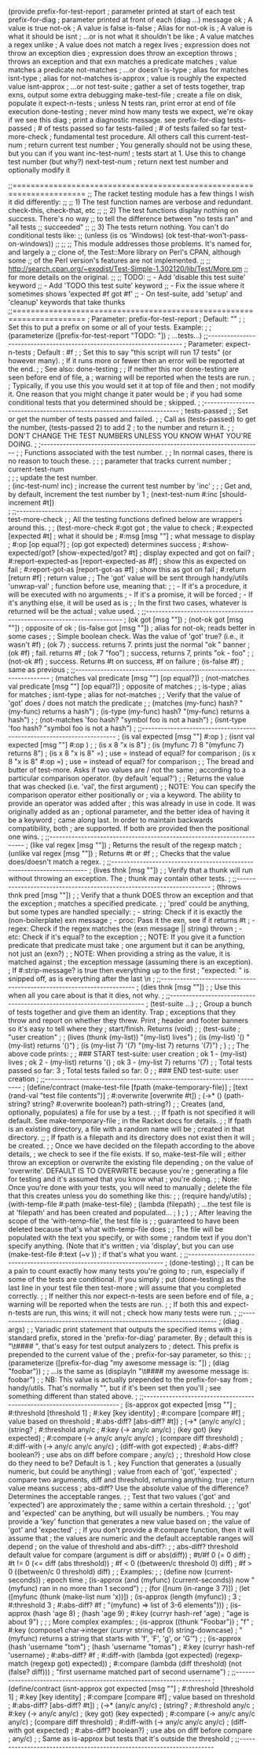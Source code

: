(provide prefix-for-test-report ; parameter printed at start of each test
         prefix-for-diag        ; parameter printed at front of each (diag ...) message
         ok                ; A value is true
         not-ok            ; A value is false
         is-false          ; Alias for not-ok
         is                ; A value is what it should be
         isnt              ; ...or is not what it shouldn't be
         like              ; A value matches a regex
         unlike            ; A value does not match a regex
         lives             ; expression does not throw an exception
         dies              ; expression does throw an exception
         throws            ; throws an exception and that exn matches a predicate
         matches           ; value matches a predicate
         not-matches       ; ...or doesn't
         is-type           ; alias for matches
         isnt-type         ; alias for not-matches
         is-approx         ; value is roughly the expected value
         isnt-approx       ; ...or not
         test-suite        ; gather a set of tests together, trap exns, output some extra debugging
         make-test-file    ; create a file on disk, populate it
         expect-n-tests    ; unless N tests ran, print error at end of file execution
         done-testing      ; never mind how many tests we expect, we're okay if we see this
         diag              ; print a diagnostic message. see prefix-for-diag
         tests-passed      ; # of tests passed so far
         tests-failed      ; # of tests failed so far
         test-more-check   ; fundamental test procedure.  All others call this
         current-test-num  ; return current test number
         ;  You generally should not be using these, but you can if you want
         inc-test-num!     ; tests start at 1.  Use this to change test number (but why?)
         next-test-num     ; return next test number and optionally modify it

;;======================================================================
;;    The racket testing module has a few things I wish it did differently:
;;
;; 1) The test function names are verbose and redundant.  check-this, check-that, etc
;;
;; 2) The test functions display nothing on success.  There's no way
;; to tell the difference between "no tests ran" and "all tests
;; succeeded"
;;
;; 3) The tests return nothing.  You can't do conditional tests like:
;;        (unless (is os 'Windows) (ok test-that-won't-pass-on-windows))
;;
;;
;; This module addresses those problems.  It's named for, and largely a
;; clone of, the Test::More library on Perl's CPAN, although some
;; of the Perl version's features are not implemented.
;;
;; http://search.cpan.org/~exodist/Test-Simple-1.302120/lib/Test/More.pm
;; for more details on the original.
;;
;;    TODO:
;; - Add 'disable this test suite' keyword
;; - Add 'TODO this test suite' keyword
;; - Fix the issue where it sometimes shows 'expected #f got #f'
;; - On test-suite, add 'setup' and 'cleanup' keywords that take thunks
;;======================================================================
; Parameter: prefix-for-test-report
; Default: ""
;
; Set this to put a prefix on some or all of your tests.  Example:
;
;    (parameterize ([prefix-for-test-report "TODO: "])
;        ...tests...)
;;----------------------------------------------------------------------
; Parameter: expect-n-tests
; Default  : #f
;
; Set this to say "this script will run 17 tests" (or however many).
; If it runs more or fewer then an error will be reported at the end.
;
; See also: done-testing
;
; If neither this nor done-testing are seen before end of file, a
; warning will be reported when the tests are run.
;
; Typically, if you use this you would set it at top of file and then
; not modify it.  One reason that you might change it pater would be
; if you had some conditional tests that you determined should be
; skipped.
;
;----------------------------------------------------------------------
; tests-passed
;
; Set or get the number of tests passed  and failed.
;
; Call as (tests-passed) to get the number, (tests-passed 2) to add 2
; to the number and return it.
;
; DON'T CHANGE THE TEST NUMBERS UNLESS YOU KNOW WHAT YOU'RE DOING.
;
;----------------------------------------------------------------------
;
; Functions associated with the test number.
;
;    In normal cases, there is no reason to touch these.
;
;    ; parameter that tracks current number
;    current-test-num      
;
;    ; update the test number.  
;    (inc-test-num! inc)   ; increase the current test number by 'inc'
;
;    ; Get and, by default, increment the test number by 1
;    (next-test-num #:inc [should-increment #t])  
;
;;----------------------------------------------------------------------
; test-more-check
;
; All the testing functions defined below are wrappers around this.
;
;  (test-more-check  #:got           got            ; the value to check
;                    #:expected      [expected #t]  ; what it should be
;                    #:msg           [msg ""]       ; what message to display
;                    #:op            [op equal?]    ; (op got expected) determines success
;                    #:show-expected/got? [show-expected/got? #t] ; display expected and got on fail?
;                    #:report-expected-as [report-expected-as #f] ; show this as expected on fail
;                    #:report-got-as      [report-got-as #f]      ; show this as got on fail
;                    #:return             [return #f]             ; return value
;
; The 'got' value will be sent through handy/utils 'unwrap-val'
; function before use, meaning that:
;
;    - If it's a procedure,   it will be executed with no arguments
;    - If it's a promise,     it will be forced
;    - If it's anything else, it will be used as is
;
; In the first two cases, whatever is returned will be the actual
; value used.
;
;;----------------------------------------------------------------------
; (ok got [msg ""])
; (not-ok got [msg ""])   ; opposite of ok
; (is-false got [msg ""]) ; alias for not-ok; reads better in some cases
;
; Simple boolean check.  Was the value of 'got' true? (i.e., it wasn't #f)
;    (ok 7)        ; success.  returns 7. prints just the normal "ok <test-num>" banner
;    (ok #f)       ; fail.  returns #f
;    (ok 7 "foo")  ; success, returns 7, prints "ok <test-num> - foo"
;
;    (not-ok #f)   ; success. Returns #t on success, #f on failure
;    (is-false #f) ; same as previous
;
;;----------------------------------------------------------------------
; (matches val predicate [msg ""] [op equal?])
; (not-matches val predicate [msg ""] [op equal?]) ; opposite of matches
;
; is-type    ; alias for matches
; isnt-type  ; alias for not-matches
;
; Verify that the value of 'got' does / does not match the predicate
;
;    (matches (my-func) hash? "(my-func) returns a hash")
;    (is-type (my-func) hash? "(my-func) returns a hash")
;
;    (not-matches 'foo hash? "symbol foo is not a hash")
;    (isnt-type 'foo hash? "symbol foo is not a hash")
;
;;----------------------------------------------------------------------
; (is val expected [msg ""] <optional comparison func> #:op <optional comparison func>)
; (isnt val expected [msg ""] <optional comparison func> #:op <optional comparison func>)
;
;    (is x 8 "x is 8")
;    (is (myfunc 7) 8 "(myfunc 7) returns 8")
;    (is x 8 "x is 8" =)       ; use = instead of equal? for comparison
;    (is x 8 "x is 8" #:op =)  ; use = instead of equal? for comparison
;
; The bread and butter of test-more.  Asks if two values are / not  the same
; according to a particular comparison operator. (by default 'equal?')
;
; Returns the value that was checked (i.e. 'val', the first argument)
;
; NOTE: You can specify the comparison operator either positionally or
; via a keyword. The ability to provide an operator was added after
; this was already in use in code.  It was originally added as an
; optional parameter, and the better idea of having it be a keyword
; came along last.  In order to maintain backwards compatibility, both
; are supported.  If both are provided then the positional one wins.
;
;;----------------------------------------------------------------------
; (like val regex [msg ""])   ; Returns the result of the regexp match
; (unlike val regex [msg ""]) ; Returns #t or #f
;
; Checks that the value does/doesn't match a regex. 
;
;;----------------------------------------------------------------------
; (lives thnk [msg ""])
;
; Verify that a thunk will run without throwing an exception.  The
; thunk may contain other tests.
;
;;----------------------------------------------------------------------
; (throws thnk pred [msg ""])
;
; Verify that a thunk DOES throw an exception and that the exception
; matches a specified predicate.
;
;    'pred' could be anything, but some types are handled specially:
;        - string: Check if it is exactly the (non-boilerplate) exn message
;        - proc:   Pass it the exn, see if it returns #t
;        - regex:  Check if the regex matches the (exn message || string) thrown
;        - etc:    Check if it's equal? to the exception
;
; NOTE: If you give it a function predicate that predicate must take
; one argument but it can be anything, not just an (exn?)
;
; NOTE: When providing a string as the value, it is matched against
; the exception message (assuming there is an exception).
; If #:strip-message? is true then everything up to the first
; "expected: " is snipped off, as is everything after the last \n
;
;;----------------------------------------------------------------------
; (dies thnk [msg ""])
;
; Use this when all you care about is that it dies, not why.
;
;;----------------------------------------------------------------------
; (test-suite ...)
;
; Group a bunch of tests together and give them an identity.  Trap
; exceptions that they throw and report on whether they threw.  Print
; header and footer banners so it's easy to tell where they
; start/finish.  Returns (void)
;
;    (test-suite
;      "user creation"
;
;      (lives (thunk (my-list)) "(my-list) lives")
;      (is (my-list) '() "(my-list) returns '()")
;      (is (my-list 7) '(7) "(my-list 7) returns '(7)")
;     )
;
;  The above code prints:
;
; ### START test-suite: user creation
; ok 1 - (my-list) lives
; ok 2 - (my-list) returns '()
; ok 3 - (my-list 7) returns '(7)
;
; Total tests passed so far: 3
; Total tests failed so far: 0
;
; ### END test-suite: user creation
;
;;----------------------------------------------------------------------
; (define/contract (make-test-file [fpath (make-temporary-file)]
;                                  [text (rand-val "test file contents")]
;                                  #:overwrite [overwrite #t])
;  (->* () (path-string? string? #:overwrite boolean?) path-string?)
;
; Creates (and, optionally, populates) a file for use by a test.
;
; If fpath is not specified it will default.  See make-temporary-file
; in the Racket docs for details.
;
; If fpath is an existing directory, a file with a random name will be
; created in that directory.
;;
; If fpath is a filepath and its directory does not exist then it will
; be created.
;
; Once we have decided on the filepath according to the above details,
; we check to see if the file exists.  If so, make-test-file will
; either throw an exception or overwrite the existing file depending
; on the value of 'overwrite'.  DEFAULT IS TO OVERWRITE because you're
; generating a file for testing and it's assumed that you know what
; you're doing.
;
; Note: Once you're done with your tests, you will need to manually
; delete the file that this creates unless you do something like this:
;
;    (require handy/utils)
;    (with-temp-file #:path (make-test-file)
;      (lambda (filepath)
;       ...the test file is at 'filepath' and has been created and populated...
;      )
;    )
;    ; After leaving the scope of the 'with-temp-file', the test file is
;    ; guaranteed to have been deleted because that's what with-temp-file does
;
; The file will be populated with the text you specify, or with some
; random text if you don't specify anything.  (Note that it's written
; via 'display', but you can use (make-test-file #:text (~v <data>))
; if that's what you want.
;
;;----------------------------------------------------------------------
; (done-testing)
;
; It can be a pain to count exactly how many tests you're going to
; run, especially if some of the tests are conditional.  If you simply
; put (done-testing) as the last line in your test file then test-more
; will assume that you completed correctly.
;
; If neither this nor expect-n-tests are seen before end of file, a
; warning will be reported when the tests are run.
;
; If both this and expect-n-tests are run, this wins; it will not
; check how many tests were run.
;
;;----------------------------------------------------------------------
; (diag . args)
;
; Variadic print statement that outputs the specified items with a
; standard prefix, stored in the 'prefix-for-diag' parameter.  By
; default this is "\t#### ", that's easy for test output analyzers to
; detect.  This prefix is prepended to the current value of the
; prefix-for-say parameter, so this:
;
;    (parameterize ([prefix-for-diag "my awesome message is: "])
;        (diag "foobar"))
;
; ...is the same as (displayln "\t#### my awesome message is: foobar")
;
; NB: This value is actually prepended to the prefix-for-say from
;  handy/utils.  That's normally "", but if it's been set then you'll
;  see something different than stated above.
;
;;----------------------------------------------------------------------
; (is-approx got expected [msg ""]
;            #:threshold  [threshold 1]
;            #:key        [key identity]
;            #:compare    [compare #f] ; value based on threshold
;            #:abs-diff?  [abs-diff? #t])
;   (->* (any/c any/c)
;        (string?
;         #:threshold any/c
;         #:key (-> any/c any/c)              ; (key got)  (key expected)
;         #:compare (-> any/c any/c any/c)    ; (compare diff threshold)
;         #:diff-with (-> any/c any/c any/c)  ; (diff-with  got expected)
;         #:abs-diff? boolean?)               ; use abs on diff before compare
;        any/c)
;
;    threshold   How close do they need to be?  Default is 1.
;    key         Function that generates a (usually numeric, but could be anything)
;                     value from each of 'got', 'expected'
;    compare     two arguments, diff and threshold, returning anything. true
;                     return value means success
;    abs-diff?   Use the absolute value of the difference?  Determines the acceptable ranges.
;
; Test that two values ('got' and 'expected') are approximately the
; same within a certain threshold.
;
; 'got' and 'expected' can be anything, but will usually be numbers.
; You may provide a 'key' function that generates a new value based on
; the value of 'got' and 'expected'
;
; If you don't provide a #:compare function, then it will assume that
; the values are numeric and the default acceptable ranges will depend
; on the value of threshold and abs-diff?:
;
;   abs-diff?   threshold   default value for compare (argument is diff or abs(diff))
;    #t/#f         0          (= 0 diff)
;    #t           != 0        (<= diff (abs threshold))
;    #f           < 0         ((between/c threshold   0) diff)
;    #f           > 0         ((between/c 0 threshold) diff)
;
; Examples:
;
;    (define now (current-seconds)) ; epoch time
;    (is-approx  (and (myfunc) (current-seconds)) now "(myfunc) ran in no more than 1 second")
;
; (for ([num (in-range 3 7)])
;   (let ([myfunc (thunk (make-list num 'x))])
;     (is-approx  (length (myfunc))
;                 3
;                 #:threshold 3
;                 #:abs-diff? #f
;                 "(myfunc) => list of 3-6 elements")))
; (is-approx  (hash 'age 8)
;             (hash 'age 9)
;             #:key (curryr hash-ref 'age)
;             "age is about 9")
;
; ;  More complex examples:
; (is-approx  ((thunk "Foobar"))
;             "f"
;             #:key (compose1 char->integer (curryr string-ref 0) string-downcase)
;             "(myfunc) returns a string that starts with 'f', 'F', 'g', or 'G'")
;
; (is-approx  (hash 'username "tom")
;             (hash 'username "tomas")
;             #:key  (curryr hash-ref 'username)
;             #:abs-diff? #f
;             #:diff-with  (lambda (got expected) (regexp-match (regexp got) expected))
;             #:compare (lambda (diff threshold) (not (false? diff)))
;             "first username matched part of second username")
;
;;----------------------------------------------------------------------
; (define/contract (isnt-approx got expected [msg ""]
;                             #:threshold  [threshold 1]
;                             #:key        [key identity]
;                             #:compare    [compare #f] ; value based on threshold
;                             #:abs-diff?  [abs-diff? #t])
;   (->* (any/c any/c)
;        (string?
;         #:threshold any/c
;         #:key (-> any/c any/c)              ; (key got)  (key expected)
;         #:compare (-> any/c any/c any/c)    ; (compare diff threshold)
;         #:diff-with (-> any/c any/c any/c)  ; (diff-with  got expected)
;         #:abs-diff? boolean?)               ; use abs on diff before compare
;        any/c)
;
; Same as is-approx but tests that it's outside the threshold
;
;;----------------------------------------------------------------------
